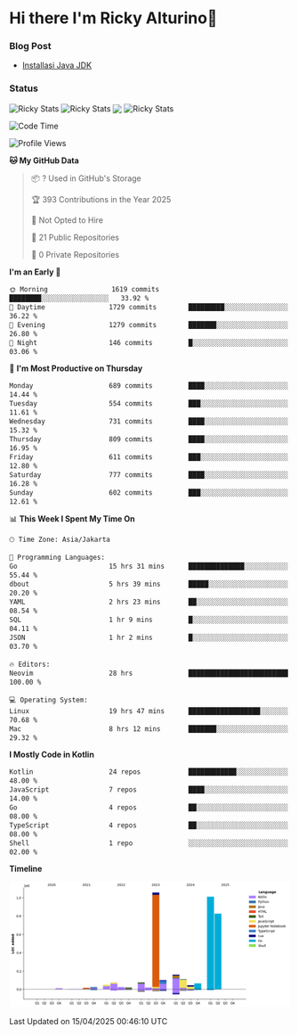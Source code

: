 # Hi there I'm Ricky Alturino👋

### Blog Post

<!-- BLOG-POST-LIST:START -->

- [Installasi Java JDK](https://onirutla.medium.com/installasi-java-jdk-ec701beeb5cb?source=rss-d9d81c918cc9------2)
<!-- BLOG-POST-LIST:END -->

### Status

<img align="center" alt="Ricky Stats" src="https://github-readme-stats.vercel.app/api?username=Alturino&theme=dark&show_icons=true&hide_border=false" />
<img align="center" alt="Ricky Stats" src="https://github-readme-stats.vercel.app/api/top-langs/?username=Alturino&theme=dark&show_icons=true&layout=compact"/>
<img align="center" width="640px" src="https://github-readme-stats.vercel.app/api/wakatime?username=Alturino&layout=compact&hide_border=true&theme=dark">
<img align="center" alt="Ricky Stats" src="https://leetcard.jacoblin.cool/onirutla?border=0&radius=20&ext=activity"/>

<!--START_SECTION:waka-->
![Code Time](http://img.shields.io/badge/Code%20Time-1%2C166%20hrs%2034%20mins-blue)

![Profile Views](http://img.shields.io/badge/Profile%20Views-0-blue)

**🐱 My GitHub Data** 

> 📦 ? Used in GitHub's Storage 
 > 
> 🏆 393 Contributions in the Year 2025
 > 
> 🚫 Not Opted to Hire
 > 
> 📜 21 Public Repositories 
 > 
> 🔑 0 Private Repositories 
 > 
**I'm an Early 🐤** 

```text
🌞 Morning                1619 commits        ████████░░░░░░░░░░░░░░░░░   33.92 % 
🌆 Daytime                1729 commits        █████████░░░░░░░░░░░░░░░░   36.22 % 
🌃 Evening                1279 commits        ███████░░░░░░░░░░░░░░░░░░   26.80 % 
🌙 Night                  146 commits         █░░░░░░░░░░░░░░░░░░░░░░░░   03.06 % 
```
📅 **I'm Most Productive on Thursday** 

```text
Monday                   689 commits         ████░░░░░░░░░░░░░░░░░░░░░   14.44 % 
Tuesday                  554 commits         ███░░░░░░░░░░░░░░░░░░░░░░   11.61 % 
Wednesday                731 commits         ████░░░░░░░░░░░░░░░░░░░░░   15.32 % 
Thursday                 809 commits         ████░░░░░░░░░░░░░░░░░░░░░   16.95 % 
Friday                   611 commits         ███░░░░░░░░░░░░░░░░░░░░░░   12.80 % 
Saturday                 777 commits         ████░░░░░░░░░░░░░░░░░░░░░   16.28 % 
Sunday                   602 commits         ███░░░░░░░░░░░░░░░░░░░░░░   12.61 % 
```


📊 **This Week I Spent My Time On** 

```text
🕑︎ Time Zone: Asia/Jakarta

💬 Programming Languages: 
Go                       15 hrs 31 mins      ██████████████░░░░░░░░░░░   55.44 % 
dbout                    5 hrs 39 mins       █████░░░░░░░░░░░░░░░░░░░░   20.20 % 
YAML                     2 hrs 23 mins       ██░░░░░░░░░░░░░░░░░░░░░░░   08.54 % 
SQL                      1 hr 9 mins         █░░░░░░░░░░░░░░░░░░░░░░░░   04.11 % 
JSON                     1 hr 2 mins         █░░░░░░░░░░░░░░░░░░░░░░░░   03.70 % 

🔥 Editors: 
Neovim                   28 hrs              █████████████████████████   100.00 % 

💻 Operating System: 
Linux                    19 hrs 47 mins      ██████████████████░░░░░░░   70.68 % 
Mac                      8 hrs 12 mins       ███████░░░░░░░░░░░░░░░░░░   29.32 % 
```

**I Mostly Code in Kotlin** 

```text
Kotlin                   24 repos            ████████████░░░░░░░░░░░░░   48.00 % 
JavaScript               7 repos             ████░░░░░░░░░░░░░░░░░░░░░   14.00 % 
Go                       4 repos             ██░░░░░░░░░░░░░░░░░░░░░░░   08.00 % 
TypeScript               4 repos             ██░░░░░░░░░░░░░░░░░░░░░░░   08.00 % 
Shell                    1 repo              ░░░░░░░░░░░░░░░░░░░░░░░░░   02.00 % 
```



**Timeline**

![Lines of Code chart](https://raw.githubusercontent.com/Alturino/Alturino/main/assets/bar_graph.png)


 Last Updated on 15/04/2025 00:46:10 UTC
<!--END_SECTION:waka-->
